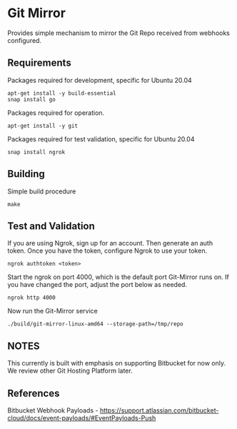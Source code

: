 # Git Mirror
Provides simple mechanism to mirror the Git Repo received from webhooks configured.

## Requirements
Packages required for development, specific for Ubuntu 20.04

    apt-get install -y build-essential
    snap install go

Packages required for operation.

    apt-get install -y git

Packages required for test validation, specific for Ubuntu 20.04

    snap install ngrok

## Building
Simple build procedure

    make

## Test and Validation
If you are using Ngrok, sign up for an account.  Then generate an auth token.  Once you have the token, configure Ngrok to use your token.

    ngrok authtoken <token>

Start the ngrok on port 4000, which is the default port Git-Mirror runs on.  If you have changed the port, adjust the port below as needed.

    ngrok http 4000

Now run the Git-Mirror service

    ./build/git-mirror-linux-amd64 --storage-path=/tmp/repo

## NOTES
This currently is built with emphasis on supporting Bitbucket for now only.  We review other Git Hosting Platform later.

## References
Bitbucket Webhook Payloads - https://support.atlassian.com/bitbucket-cloud/docs/event-payloads/#EventPayloads-Push
